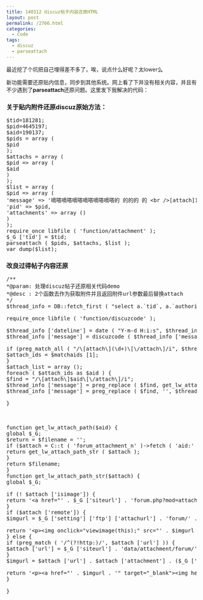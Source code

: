 ```yaml
---
title: 140312 discuz帖子内容还原HTML
layout: post
permalink: /2766.html
categories:
  - Code
tags:
  - discuz
  - parseattach
---
```

最近挖了个坑把自己埋得差不多了，唉，说点什么好呢？太lower么

新功能需要还原贴内信息，同步到其他系统。网上看了下并没有相关内容，并且有不少遇到了**parseattach**还原问题。这里发下我解决的代码：

### 关于贴内附件还原discuz原始方法：

<pre class="brush: php; title: ; notranslate" title="">$tid=181281;
$pid=4645197;
$aid=190137;
$pids = array (
$pid 
);
$attachs = array (
$pid =&gt; array (
$aid 
) 
);
$list = array (
$pid =&gt; array (
'message' =&gt; '嘀嗒嘀嗒嘀嗒嘀嗒嘀嗒嘀嗒的 的的的 的 &lt;br /&gt;[attach]190137[/attach]&lt;br /&gt;',
'pid' =&gt; $pid,
'attachments' =&gt; array () 
) 
);
require_once libfile ( 'function/attachment' );
$_G ['tid'] = $tid;
parseattach ( $pids, $attachs, $list );
var_dump($list);
</pre>

### 改良过得帖子内容还原

<pre class="brush: php; title: ; notranslate" title="">/**
*@param: 处理discuz帖子还原相关代码demo
*@desc : 2个函数去作为获取附件并且返回附件url参数最后替换attach
*/
$thread_info = DB::fetch_first ( "select a.`tid`, a.`authorid`, a.`author`,a.`dateline`, a.`subject`, b.`message` from " . DB::table ( 'forum_thread' ) . " as a, " . DB::table ( 'forum_post' ) . " as b where a.tid=$tid and a.tid=b.tid and b.first=1 order by pid desc limit 1" );

require_once libfile ( 'function/discuzcode' );

$thread_info ['dateline'] = date ( "Y-m-d H:i:s", $thread_info ['dateline'] );
$thread_info ['message'] = discuzcode ( $thread_info ['message'] );

if (preg_match_all ( "/\[attach\](\d+)\[\/attach\]/i", $thread_info ['message'], $matchaids )) {
$attach_ids = $matchaids [1];
}
$attach_list = array ();
foreach ( $attach_ids as $aid ) {
$find = "/\[attach\]$aid\[\/attach\]/i";
$thread_info ['message'] = preg_replace ( $find, get_lw_attach_path ( $aid ), $thread_info ['message'], 1 );
$thread_info ['message'] = preg_replace ( $find, '', $thread_info ['message'] );

}



function get_lw_attach_path($aid) {
global $_G;
$return = $filename = '';
if ($attach = C::t ( 'forum_attachment_n' )-&gt;fetch ( 'aid:' . $aid, $aid, array (1,- 1) )) {
return get_lw_attach_path_str ( $attach );
}
return $filename;
}
function get_lw_attach_path_str($attach) {
global $_G;

if (! $attach ['isimage']) {
return '&lt;a href="' . $_G ['siteurl'] . 'forum.php?mod=attachment&aid=' . aidencode ( $attach ['aid'] ) . '"&gt;' . $attach ['filename'] . '&lt;/a&gt;';
}
if ($attach ['remote']) {
$imgurl = $_G ['setting'] ['ftp'] ['attachurl'] . 'forum/' . $attach ['attachment'];

return '&lt;p&gt;&lt;img onclick="viewimage(this);" src="' . $imgurl . '" /&gt;&lt;/p&gt;';
} else {
if (preg_match ( '/^(?!http:)/', $attach ['url'] )) {
$attach ['url'] = $_G ['siteurl'] . 'data/attachment/forum/' . $attach ['url'];
}
$imgurl = $attach ['url'] . $attach ['attachment'] . ($_G ['gp_width'] ? '&width=' . $_G ['gp_width'] : '') . ($_G ['gp_height'] ? '&height=' . $_G ['gp_height'] : '');

return '&lt;p&gt;&lt;a href="' . $imgurl . '" target="_blank"&gt;&lt;img height="320" width="320" src="' . $imgurl . '" /&gt;&lt;/a&gt;&lt;/p&gt;';
}

}
</pre>